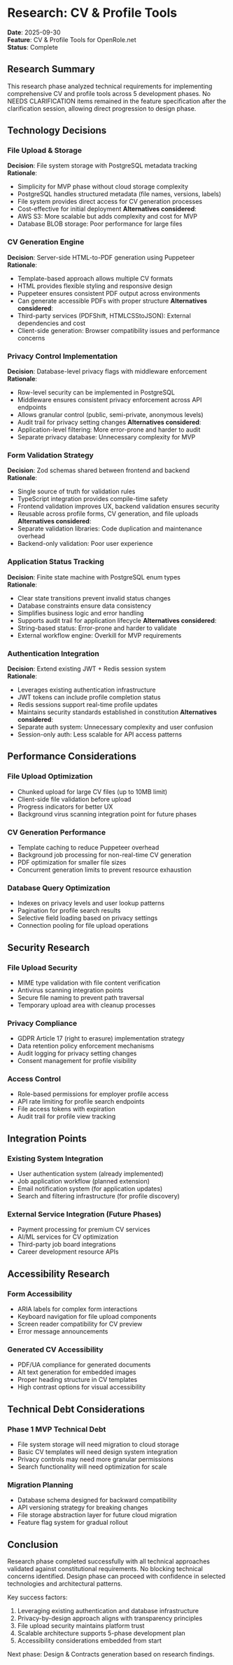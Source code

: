 # Research: CV & Profile Tools

**Date**: 2025-09-30  
**Feature**: CV & Profile Tools for OpenRole.net  
**Status**: Complete

## Research Summary

This research phase analyzed technical requirements for implementing comprehensive CV and profile tools across 5 development phases. No NEEDS CLARIFICATION items remained in the feature specification after the clarification session, allowing direct progression to design phase.

## Technology Decisions

### File Upload & Storage
**Decision**: File system storage with PostgreSQL metadata tracking  
**Rationale**: 
- Simplicity for MVP phase without cloud storage complexity
- PostgreSQL handles structured metadata (file names, versions, labels)
- File system provides direct access for CV generation processes
- Cost-effective for initial deployment
**Alternatives considered**: 
- AWS S3: More scalable but adds complexity and cost for MVP
- Database BLOB storage: Poor performance for large files

### CV Generation Engine
**Decision**: Server-side HTML-to-PDF generation using Puppeteer  
**Rationale**:
- Template-based approach allows multiple CV formats
- HTML provides flexible styling and responsive design
- Puppeteer ensures consistent PDF output across environments
- Can generate accessible PDFs with proper structure
**Alternatives considered**:
- Third-party services (PDFShift, HTMLCSStoJSON): External dependencies and cost
- Client-side generation: Browser compatibility issues and performance concerns

### Privacy Control Implementation
**Decision**: Database-level privacy flags with middleware enforcement  
**Rationale**:
- Row-level security can be implemented in PostgreSQL
- Middleware ensures consistent privacy enforcement across API endpoints
- Allows granular control (public, semi-private, anonymous levels)
- Audit trail for privacy setting changes
**Alternatives considered**:
- Application-level filtering: More error-prone and harder to audit
- Separate privacy database: Unnecessary complexity for MVP

### Form Validation Strategy
**Decision**: Zod schemas shared between frontend and backend  
**Rationale**:
- Single source of truth for validation rules
- TypeScript integration provides compile-time safety
- Frontend validation improves UX, backend validation ensures security
- Reusable across profile forms, CV generation, and file uploads
**Alternatives considered**:
- Separate validation libraries: Code duplication and maintenance overhead
- Backend-only validation: Poor user experience

### Application Status Tracking
**Decision**: Finite state machine with PostgreSQL enum types  
**Rationale**:
- Clear state transitions prevent invalid status changes
- Database constraints ensure data consistency
- Simplifies business logic and error handling
- Supports audit trail for application lifecycle
**Alternatives considered**:
- String-based status: Error-prone and harder to validate
- External workflow engine: Overkill for MVP requirements

### Authentication Integration
**Decision**: Extend existing JWT + Redis session system  
**Rationale**:
- Leverages existing authentication infrastructure
- JWT tokens can include profile completion status
- Redis sessions support real-time profile updates
- Maintains security standards established in constitution
**Alternatives considered**:
- Separate auth system: Unnecessary complexity and user confusion
- Session-only auth: Less scalable for API access patterns

## Performance Considerations

### File Upload Optimization
- Chunked upload for large CV files (up to 10MB limit)
- Client-side file validation before upload
- Progress indicators for better UX
- Background virus scanning integration point for future phases

### CV Generation Performance
- Template caching to reduce Puppeteer overhead
- Background job processing for non-real-time CV generation
- PDF optimization for smaller file sizes
- Concurrent generation limits to prevent resource exhaustion

### Database Query Optimization
- Indexes on privacy levels and user lookup patterns
- Pagination for profile search results
- Selective field loading based on privacy settings
- Connection pooling for file upload operations

## Security Research

### File Upload Security
- MIME type validation with file content verification
- Antivirus scanning integration points
- Secure file naming to prevent path traversal
- Temporary upload area with cleanup processes

### Privacy Compliance
- GDPR Article 17 (right to erasure) implementation strategy
- Data retention policy enforcement mechanisms
- Audit logging for privacy setting changes
- Consent management for profile visibility

### Access Control
- Role-based permissions for employer profile access
- API rate limiting for profile search endpoints
- File access tokens with expiration
- Audit trail for profile view tracking

## Integration Points

### Existing System Integration
- User authentication system (already implemented)
- Job application workflow (planned extension)
- Email notification system (for application updates)
- Search and filtering infrastructure (for profile discovery)

### External Service Integration (Future Phases)
- Payment processing for premium CV services
- AI/ML services for CV optimization
- Third-party job board integrations
- Career development resource APIs

## Accessibility Research

### Form Accessibility
- ARIA labels for complex form interactions
- Keyboard navigation for file upload components
- Screen reader compatibility for CV preview
- Error message announcements

### Generated CV Accessibility
- PDF/UA compliance for generated documents
- Alt text generation for embedded images
- Proper heading structure in CV templates
- High contrast options for visual accessibility

## Technical Debt Considerations

### Phase 1 MVP Technical Debt
- File system storage will need migration to cloud storage
- Basic CV templates will need design system integration
- Privacy controls may need more granular permissions
- Search functionality will need optimization for scale

### Migration Planning
- Database schema designed for backward compatibility
- API versioning strategy for breaking changes
- File storage abstraction layer for future cloud migration
- Feature flag system for gradual rollout

## Conclusion

Research phase completed successfully with all technical approaches validated against constitutional requirements. No blocking technical concerns identified. Design phase can proceed with confidence in selected technologies and architectural patterns.

Key success factors:
1. Leveraging existing authentication and database infrastructure
2. Privacy-by-design approach aligns with transparency principles
3. File upload security maintains platform trust
4. Scalable architecture supports 5-phase development plan
5. Accessibility considerations embedded from start

Next phase: Design & Contracts generation based on research findings.
